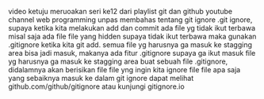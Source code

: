 video ketuju meruoakan seri ke12 dari playlist git dan github youtube channel web programming unpas
membahas tentang git ignore
.git ignore, supaya ketika kita melakukan add dan commit ada file yg tidak ikut terbawa
misal saja ada file file yang hidden supaya tidak ikut terbawa maka gunakan .gitignore
ketika kita git add. semua file yg harusnya ga masuk ke stagging area bisa jadi masuk, makanya ada fitur .gitignore supaya ga ikut masuk file yg harusnya ga masuk ke stagging area
buat sebuah file .gitignore, didalamnya akan berisikan file file yng ingin kita ignore
file file apa saja yang sebaiknya masuk ke dalam git ignore dapat melihat github.com/github/gitignore atau kunjungi gitignore.io 

